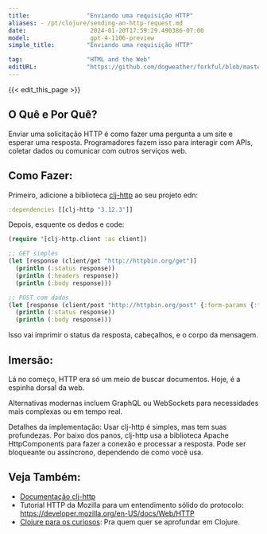 ```yaml
---
title:                "Enviando uma requisição HTTP"
aliases: - /pt/clojure/sending-an-http-request.md
date:                  2024-01-20T17:59:29.490386-07:00
model:                 gpt-4-1106-preview
simple_title:         "Enviando uma requisição HTTP"

tag:                  "HTML and the Web"
editURL:              "https://github.com/dogweather/forkful/blob/master/content/pt/clojure/sending-an-http-request.md"
---
```


{{< edit_this_page >}}

## O Quê e Por Quê?
Enviar uma solicitação HTTP é como fazer uma pergunta a um site e esperar uma resposta. Programadores fazem isso para interagir com APIs, coletar dados ou comunicar com outros serviços web.

## Como Fazer:
Primeiro, adicione a biblioteca [clj-http](https://github.com/dakrone/clj-http) ao seu projeto edn:

```clojure
:dependencies [[clj-http "3.12.3"]]
```

Depois, esquente os dedos e code:

```clojure
(require '[clj-http.client :as client])

;; GET simples
(let [response (client/get "http://httpbin.org/get")]
  (println (:status response))
  (println (:headers response))
  (println (:body response)))

;; POST com dados
(let [response (client/post "http://httpbin.org/post" {:form-params {:foo "bar"}})]
  (println (:status response))
  (println (:body response)))
```

Isso vai imprimir o status da resposta, cabeçalhos, e o corpo da mensagem.

## Imersão:
Lá no começo, HTTP era só um meio de buscar documentos. Hoje, é a espinha dorsal da web. 

Alternativas modernas incluem GraphQL ou WebSockets para necessidades mais complexas ou em tempo real.

Detalhes da implementação: Usar clj-http é simples, mas tem suas profundezas. Por baixo dos panos, clj-http usa a biblioteca Apache HttpComponents para fazer a conexão e processar a resposta. Pode ser bloqueante ou assíncrono, dependendo de como você usa.

## Veja Também:
- [Documentação clj-http](https://github.com/dakrone/clj-http)
- Tutorial HTTP da Mozilla para um entendimento sólido do protocolo: https://developer.mozilla.org/en-US/docs/Web/HTTP
- [Clojure para os curiosos](https://www.braveclojure.com/): Pra quem quer se aprofundar em Clojure.

